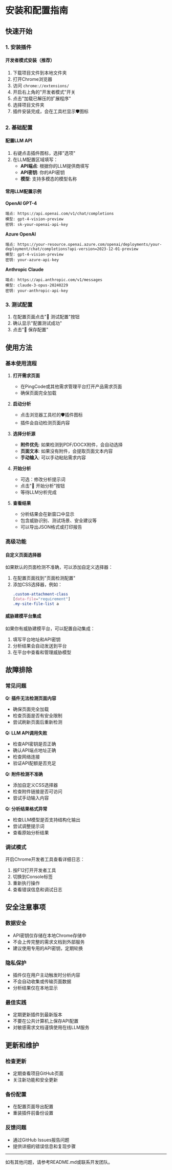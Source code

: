 # 安装和配置指南

## 快速开始

### 1. 安装插件

#### 开发者模式安装（推荐）
1. 下载项目文件到本地文件夹
2. 打开Chrome浏览器
3. 访问 `chrome://extensions/`
4. 开启右上角的"开发者模式"开关
5. 点击"加载已解压的扩展程序"
6. 选择项目文件夹
7. 插件安装完成，会在工具栏显示🛡️图标

### 2. 基础配置

#### 配置LLM API
1. 右键点击插件图标，选择"选项"
2. 在LLM配置区域填写：
   - **API端点**: 根据你的LLM提供商填写
   - **API密钥**: 你的API密钥
   - **模型**: 支持多模态的模型名称

#### 常用LLM配置示例

**OpenAI GPT-4**
```
端点: https://api.openai.com/v1/chat/completions
模型: gpt-4-vision-preview
密钥: sk-your-openai-api-key
```

**Azure OpenAI**
```
端点: https://your-resource.openai.azure.com/openai/deployments/your-deployment/chat/completions?api-version=2023-12-01-preview
模型: gpt-4-vision-preview
密钥: your-azure-api-key
```

**Anthropic Claude**
```
端点: https://api.anthropic.com/v1/messages
模型: claude-3-opus-20240229
密钥: your-anthropic-api-key
```

### 3. 测试配置
1. 在配置页面点击"🧪 测试配置"按钮
2. 确认显示"配置测试成功"
3. 点击"💾 保存配置"

## 使用方法

### 基本使用流程

1. **打开需求页面**
   - 在PingCode或其他需求管理平台打开产品需求页面
   - 确保页面完全加载

2. **启动分析**
   - 点击浏览器工具栏的🛡️插件图标
   - 插件会自动检测页面内容

3. **选择分析源**
   - **附件优先**: 如果检测到PDF/DOCX附件，会自动选择
   - **页面文本**: 如果没有附件，会提取页面文本内容
   - **手动输入**: 可以手动粘贴需求内容

4. **开始分析**
   - 可选：修改分析提示词
   - 点击"🚀 开始分析"按钮
   - 等待LLM分析完成

5. **查看结果**
   - 分析结果会在新窗口中显示
   - 包含威胁识别、测试场景、安全建议等
   - 可以导出JSON格式或打印报告

### 高级功能

#### 自定义页面选择器
如果默认的页面检测不准确，可以添加自定义选择器：

1. 在配置页面找到"页面检测配置"
2. 添加CSS选择器，例如：
   ```css
   .custom-attachment-class
   [data-file="requirement"]
   .my-site-file-list a
   ```

#### 威胁建模平台集成
如果你有威胁建模平台，可以配置自动集成：

1. 填写平台地址和API密钥
2. 分析结果会自动发送到平台
3. 在平台中查看和管理威胁模型

## 故障排除

### 常见问题

**Q: 插件无法检测页面内容**
- 确保页面完全加载
- 检查页面是否有安全限制
- 尝试刷新页面后重新检测

**Q: LLM API调用失败**
- 检查API密钥是否正确
- 确认API端点地址正确
- 检查网络连接
- 验证API配额是否充足

**Q: 附件检测不准确**
- 添加自定义CSS选择器
- 检查附件链接是否可访问
- 尝试手动输入内容

**Q: 分析结果格式异常**
- 检查LLM模型是否支持结构化输出
- 尝试调整提示词
- 查看原始分析结果

### 调试模式

开启Chrome开发者工具查看详细日志：
1. 按F12打开开发者工具
2. 切换到Console标签
3. 重新执行操作
4. 查看错误信息和调试日志

## 安全注意事项

### 数据安全
- API密钥仅存储在本地Chrome存储中
- 不会上传完整的需求文档到外部服务
- 建议使用专用的API密钥，定期轮换

### 隐私保护
- 插件仅在用户主动触发时分析内容
- 不会自动收集或传输页面数据
- 分析结果仅在本地显示

### 最佳实践
- 定期更新插件到最新版本
- 不要在公共计算机上保存API配置
- 对敏感需求文档谨慎使用在线LLM服务

## 更新和维护

### 检查更新
- 定期查看项目GitHub页面
- 关注新功能和安全更新

### 备份配置
- 在配置页面导出配置
- 重装插件前备份设置

### 反馈问题
- 通过GitHub Issues报告问题
- 提供详细的错误信息和复现步骤

---

如有其他问题，请参考README.md或联系开发团队。